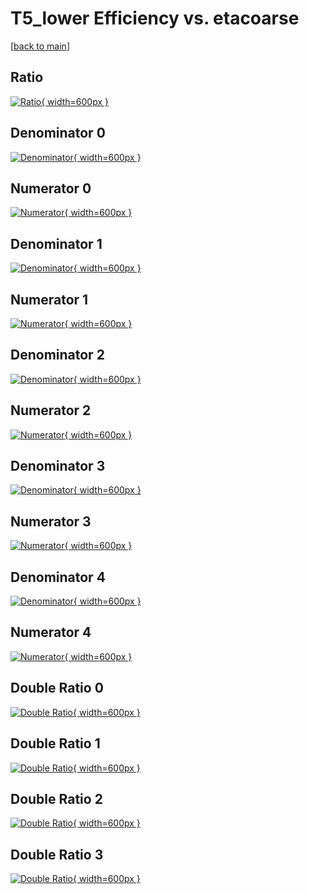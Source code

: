 # T5_lower Efficiency vs. etacoarse

[[back to main](./)]



## Ratio

[![Ratio](../mtv/var/T5_lower_vtr_11_0_eff_etacoarse.png){ width=600px }](../mtv/var/T5_lower_vtr_11_0_eff_etacoarse.pdf)

## Denominator 0

[![Denominator](../mtv/den/T5_lower_vtr_11_0_eff_etacoarse_den0.png){ width=600px }](../mtv/den/T5_lower_vtr_11_0_eff_etacoarse_den0.pdf)

## Numerator 0

[![Numerator](../mtv/num/T5_lower_vtr_11_0_eff_etacoarse_num0.png){ width=600px }](../mtv/num/T5_lower_vtr_11_0_eff_etacoarse_num0.pdf)

## Denominator 1

[![Denominator](../mtv/den/T5_lower_vtr_11_0_eff_etacoarse_den1.png){ width=600px }](../mtv/den/T5_lower_vtr_11_0_eff_etacoarse_den1.pdf)

## Numerator 1

[![Numerator](../mtv/num/T5_lower_vtr_11_0_eff_etacoarse_num1.png){ width=600px }](../mtv/num/T5_lower_vtr_11_0_eff_etacoarse_num1.pdf)

## Denominator 2

[![Denominator](../mtv/den/T5_lower_vtr_11_0_eff_etacoarse_den2.png){ width=600px }](../mtv/den/T5_lower_vtr_11_0_eff_etacoarse_den2.pdf)

## Numerator 2

[![Numerator](../mtv/num/T5_lower_vtr_11_0_eff_etacoarse_num2.png){ width=600px }](../mtv/num/T5_lower_vtr_11_0_eff_etacoarse_num2.pdf)

## Denominator 3

[![Denominator](../mtv/den/T5_lower_vtr_11_0_eff_etacoarse_den3.png){ width=600px }](../mtv/den/T5_lower_vtr_11_0_eff_etacoarse_den3.pdf)

## Numerator 3

[![Numerator](../mtv/num/T5_lower_vtr_11_0_eff_etacoarse_num3.png){ width=600px }](../mtv/num/T5_lower_vtr_11_0_eff_etacoarse_num3.pdf)

## Denominator 4

[![Denominator](../mtv/den/T5_lower_vtr_11_0_eff_etacoarse_den4.png){ width=600px }](../mtv/den/T5_lower_vtr_11_0_eff_etacoarse_den4.pdf)

## Numerator 4

[![Numerator](../mtv/num/T5_lower_vtr_11_0_eff_etacoarse_num4.png){ width=600px }](../mtv/num/T5_lower_vtr_11_0_eff_etacoarse_num4.pdf)

## Double Ratio 0

[![Double Ratio](../mtv/ratio/T5_lower_vtr_11_0_eff_etacoarse_ratio0.png){ width=600px }](../mtv/ratio/T5_lower_vtr_11_0_eff_etacoarse_ratio0.pdf)

## Double Ratio 1

[![Double Ratio](../mtv/ratio/T5_lower_vtr_11_0_eff_etacoarse_ratio1.png){ width=600px }](../mtv/ratio/T5_lower_vtr_11_0_eff_etacoarse_ratio1.pdf)

## Double Ratio 2

[![Double Ratio](../mtv/ratio/T5_lower_vtr_11_0_eff_etacoarse_ratio2.png){ width=600px }](../mtv/ratio/T5_lower_vtr_11_0_eff_etacoarse_ratio2.pdf)

## Double Ratio 3

[![Double Ratio](../mtv/ratio/T5_lower_vtr_11_0_eff_etacoarse_ratio3.png){ width=600px }](../mtv/ratio/T5_lower_vtr_11_0_eff_etacoarse_ratio3.pdf)

